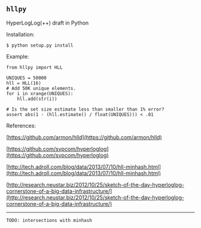 `hllpy`
------

HyperLogLog(++) draft in Python

Installation:

    $ python setup.py install

Example:

    from hllpy import HLL

    UNIQUES = 50000
    hll = HLL(16)
    # Add 50K unique elements.
    for i in xrange(UNIQUES):
        hll.add(str(i))

    # Is the set size estimate less than smaller than 1% error?
    assert abs(1 - (hll.estimate() / float(UNIQUES))) < .01

References:

[https://github.com/armon/hlld](https://github.com/armon/hlld)

[https://github.com/svpcom/hyperloglog](https://github.com/svpcom/hyperloglog)

[http://tech.adroll.com/blog/data/2013/07/10/hll-minhash.html](http://tech.adroll.com/blog/data/2013/07/10/hll-minhash.html)

[http://research.neustar.biz/2012/10/25/sketch-of-the-day-hyperloglog-cornerstone-of-a-big-data-infrastructure/](http://research.neustar.biz/2012/10/25/sketch-of-the-day-hyperloglog-cornerstone-of-a-big-data-infrastructure/)

-------------------------------------------------------------------

    TODO: intersections with minhash
